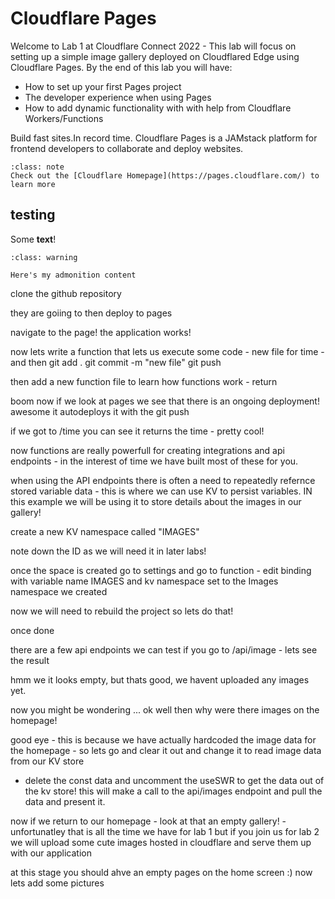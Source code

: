 # Cloudflare Pages
Welcome to Lab 1 at Cloudflare Connect 2022 - This lab will focus on setting up a simple image gallery deployed on Cloudflared Edge using Cloudflare Pages.
By the end of this lab you will have:

- How to set up your first Pages project
- The developer experience when using Pages
- How to add dynamic functionality with with help from Cloudflare Workers/Functions

Build fast sites.In record time. Cloudflare Pages is a JAMstack platform for frontend developers to collaborate and deploy websites.

```{admonition} Learn More about Cloudflare Pages! 
:class: note
Check out the [Cloudflare Homepage](https://pages.cloudflare.com/) to learn more
```
## testing
Some **text**!
```{admonition} Here's my title
:class: warning

Here's my admonition content
```

clone the github repository 

they are goiing to then deploy to pages 

navigate to the page! the application works! 

now lets write a function that lets us execute some code - 
new file for time - and then git add . git commit -m "new file" git push

then add a new function file to learn how functions work - return 

boom now if we look at pages we see that there is an ongoing deployment! awesome it autodeploys it with the git push

if we got to /time you can see it returns the time - pretty cool! 

now functions are really powerfull for creating integrations and api endpoints - in the interest of time we have built most of these for you.

when using the API endpoints there is often a need to repeatedly refernce stored variable data - this is where we can use KV to persist variables. IN this example we will be using it to store details about the images in our gallery! 

create a new KV namespace called "IMAGES"

note down the ID as we will need it in later labs! 

once the space is created go to settings and go to function - edit binding with variable name IMAGES and kv namespace set to the Images namespace we created 

now we will need to rebuild the project so lets do that! 

once done 


there are a few api endpoints we can test if you go to /api/image - lets see the result 

hmm we it looks empty, but thats good, we havent uploaded any images yet.


now you might be wondering ... ok well then why were there images on the homepage! 

good eye - this is because we have actually hardcoded the image data for the homepage - so lets go and clear it out and change it to read image data from our KV store 

- delete the const data and uncomment the useSWR to get the data out of the kv store! this will make a call to the api/images endpoint and pull the data and present it.

now if we return to our homepage - look at that an empty gallery!  - unfortunatley that is all the time we have for lab 1 but if you join us for lab 2 we will upload some cute images hosted in cloudflare and serve them up with our application

at this stage you should ahve an empty pages on the home screen :) now lets add some pictures 



